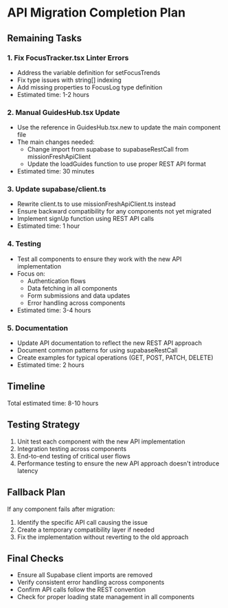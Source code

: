 # API Migration Completion Plan

## Remaining Tasks

### 1. Fix FocusTracker.tsx Linter Errors
- Address the variable definition for setFocusTrends
- Fix type issues with string[] indexing
- Add missing properties to FocusLog type definition
- Estimated time: 1-2 hours

### 2. Manual GuidesHub.tsx Update
- Use the reference in GuidesHub.tsx.new to update the main component file
- The main changes needed:
  - Change import from supabase to supabaseRestCall from missionFreshApiClient
  - Update the loadGuides function to use proper REST API format
- Estimated time: 30 minutes

### 3. Update supabase/client.ts
- Rewrite client.ts to use missionFreshApiClient.ts instead
- Ensure backward compatibility for any components not yet migrated
- Implement signUp function using REST API calls
- Estimated time: 1 hour

### 4. Testing
- Test all components to ensure they work with the new API implementation
- Focus on:
  - Authentication flows
  - Data fetching in all components
  - Form submissions and data updates
  - Error handling across components
- Estimated time: 3-4 hours

### 5. Documentation
- Update API documentation to reflect the new REST API approach
- Document common patterns for using supabaseRestCall
- Create examples for typical operations (GET, POST, PATCH, DELETE)
- Estimated time: 2 hours

## Timeline
Total estimated time: 8-10 hours

## Testing Strategy
1. Unit test each component with the new API implementation
2. Integration testing across components
3. End-to-end testing of critical user flows
4. Performance testing to ensure the new API approach doesn't introduce latency

## Fallback Plan
If any component fails after migration:
1. Identify the specific API call causing the issue
2. Create a temporary compatibility layer if needed
3. Fix the implementation without reverting to the old approach

## Final Checks
- Ensure all Supabase client imports are removed
- Verify consistent error handling across components
- Confirm API calls follow the REST convention
- Check for proper loading state management in all components 